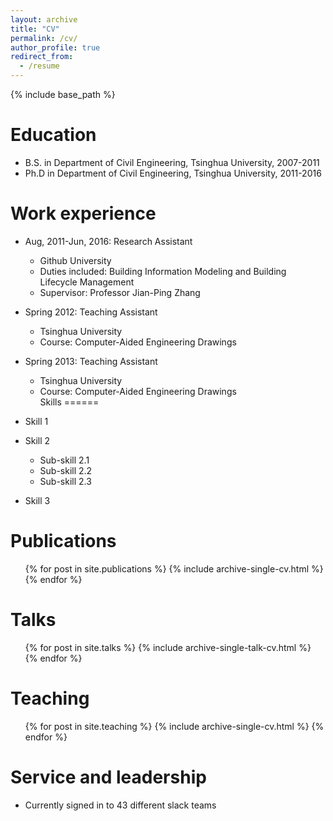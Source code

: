 ```yaml
---
layout: archive
title: "CV"
permalink: /cv/
author_profile: true
redirect_from:
  - /resume
---
```


{% include base_path %}

Education
======
* B.S. in Department of Civil Engineering, Tsinghua University, 2007-2011
* Ph.D in Department of Civil Engineering, Tsinghua University, 2011-2016

Work experience
======
* Aug, 2011-Jun, 2016: Research Assistant
  * Github University
  * Duties included: Building Information Modeling and Building Lifecycle Management
  * Supervisor: Professor Jian-Ping Zhang

* Spring 2012: Teaching Assistant
  * Tsinghua University
  * Course: Computer-Aided Engineering Drawings

* Spring 2013: Teaching Assistant
  * Tsinghua University
  * Course: Computer-Aided Engineering Drawings  
Skills
======
* Skill 1
* Skill 2
  * Sub-skill 2.1
  * Sub-skill 2.2
  * Sub-skill 2.3
* Skill 3

Publications
======
  <ul>{% for post in site.publications %}
    {% include archive-single-cv.html %}
  {% endfor %}</ul>
  
Talks
======
  <ul>{% for post in site.talks %}
    {% include archive-single-talk-cv.html %}
  {% endfor %}</ul>
  
Teaching
======
  <ul>{% for post in site.teaching %}
    {% include archive-single-cv.html %}
  {% endfor %}</ul>
  
Service and leadership
======
* Currently signed in to 43 different slack teams
